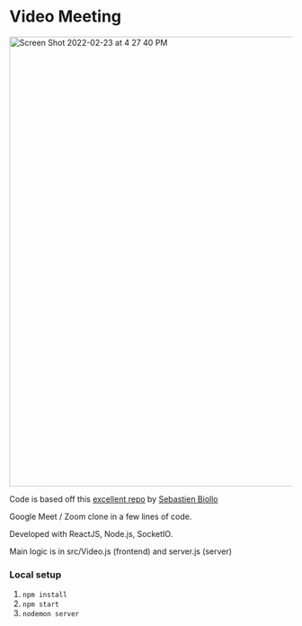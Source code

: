 # Video Meeting

<img width="800" alt="Screen Shot 2022-02-23 at 4 27 40 PM" src="https://user-images.githubusercontent.com/38474161/155429209-26e7f5ff-4d29-4545-ac60-589f40d44f1e.png">

Code is based off this [excellent repo](https://github.com/0x5eba/Video-Meeting) by [Sebastien Biollo](https://github.com/x5eb)

Google Meet / Zoom clone in a few lines of code.

Developed with ReactJS, Node.js, SocketIO.

Main logic is in src/Video.js (frontend) and server.js (server)

### Local setup

1. `npm install`
2. `npm start`
3. `nodemon server`
